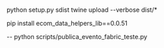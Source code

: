 #

##
python setup.py sdist
twine upload --verbose dist/*

pip install ecom_data_helpers_lib==0.0.51

--
python scripts/publica_evento_fabric_teste.py